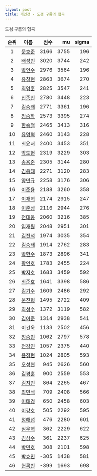 ```yaml
---
layout: post
title: 개인전 - 도검 구름의 협곡
---
```


도검 구름의 협곡

| 순위 | 이름 | 점수 | mu | sigma |
|:---:|:---:|---:|---:|---:|
| 1 | [문호준](../munhojun) | 3166 | 3755 | 196 |
| 2 | [배성빈](../baeseongbin) | 3020 | 3744 | 242 |
| 3 | [박인수](../bakinsu) | 2976 | 3564 | 196 |
| 4 | [유창현](../yuchanghyeon) | 2863 | 3674 | 270 |
| 5 | [최영훈](../choiyeonghun) | 2825 | 3547 | 241 |
| 6 | [신종민](../shinjongmin) | 2780 | 3448 | 223 |
| 7 | [김승래](../gimseungrae) | 2771 | 3361 | 196 |
| 8 | [정승하](../jeongseungha) | 2573 | 3395 | 274 |
| 9 | [한승철](../hanseungcheol) | 2465 | 3413 | 316 |
| 10 | [유영혁](../yuyeonghyeok) | 2460 | 3143 | 228 |
| 11 | [최윤서](../choiyunseo) | 2400 | 3453 | 351 |
| 12 | [박도현](../bakdohyeon) | 2319 | 3229 | 303 |
| 13 | [송용준](../songyongjun) | 2305 | 3144 | 280 |
| 14 | [김응태](../gimeungtae) | 2271 | 3120 | 283 |
| 15 | [양민규](../yangmingyu) | 2258 | 3176 | 306 |
| 16 | [이준용](../ijunyong) | 2188 | 3260 | 358 |
| 17 | [이재혁](../ijaehyeok) | 2174 | 2915 | 247 |
| 18 | [이준성](../ijunseong) | 2116 | 2944 | 276 |
| 19 | [전대웅](../jeondaewoong) | 2060 | 3216 | 385 |
| 20 | [임재원](../imjaewon) | 2048 | 2951 | 301 |
| 21 | [김진석](../gimjinseok) | 1974 | 3035 | 354 |
| 22 | [김승태](../gimseungtae) | 1914 | 2762 | 283 |
| 23 | [박현수](../bakhyeonsu) | 1873 | 2896 | 341 |
| 24 | [황인호](../hwanginho) | 1783 | 2455 | 224 |
| 25 | [박지호](../bakjiho) | 1683 | 3459 | 592 |
| 26 | [최준호](../choijunho) | 1641 | 3398 | 586 |
| 27 | [김기수](../gimgisu) | 1609 | 2486 | 292 |
| 28 | [문진형](../munjinhyeong) | 1495 | 2722 | 409 |
| 29 | [최성수](../choiseongsu) | 1372 | 3119 | 582 |
| 30 | [김이준](../gimijun) | 1314 | 2938 | 541 |
| 31 | [이건욱](../igeonuk) | 1133 | 2502 | 456 |
| 32 | [정승민](../jeongseungmin) | 1062 | 2797 | 578 |
| 33 | [전강인](../jeongangin) | 1057 | 2375 | 440 |
| 34 | [윤정현](../yunjeonghyeon) | 1024 | 2805 | 593 |
| 35 | [오성현](../oseonghyeon) | 945 | 2626 | 560 |
| 36 | [김경훈](../gimgyeonghun) | 900 | 2559 | 553 |
| 37 | [김지민](../gimjimin) | 864 | 2265 | 467 |
| 38 | [최민석](../choiminseok) | 709 | 2408 | 566 |
| 39 | [이태경](../itaegyoeng) | 650 | 2458 | 603 |
| 40 | [이강호](../igangho) | 505 | 2292 | 595 |
| 41 | [정해섭](../jeonghaeseop) | 476 | 2280 | 601 |
| 42 | [심우혁](../shimuhyeok) | 362 | 2229 | 622 |
| 43 | [김상수](../gimsangsu) | 361 | 2237 | 625 |
| 44 | [박민호](../bakminho) | 308 | 2101 | 598 |
| 45 | [박효민](../bakhyomin) | -305 | 1438 | 581 |
| 46 | [현록빈](../hyeonrokbin) | -399 | 1693 | 698 |
